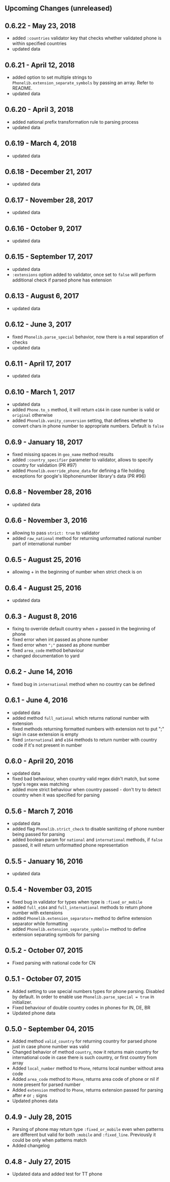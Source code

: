 ## Upcoming Changes (unreleased)

## 0.6.22 - May 23, 2018
- added ```:countries``` validator key that checks whether validated phone is within specified countries
- updated data

## 0.6.21 - April 12, 2018
- added option to set multiple strings to ```Phonelib.extension_separate_symbols``` by passing an array. Refer to README.
- updated data

## 0.6.20 - April 3, 2018
- added national prefix transformation rule to parsing process
- updated data

## 0.6.19 - March 4, 2018
- updated data

## 0.6.18 - December 21, 2017
- updated data

## 0.6.17 - November 28, 2017
- updated data

## 0.6.16 - October 9, 2017
- updated data

## 0.6.15 - September 17, 2017
- updated data
- ```:extensions``` option added to validator, once set to ```false``` will perform additional check if parsed phone has extension

## 0.6.13 - August 6, 2017
- updated data

## 0.6.12 - June 3, 2017
- fixed ```Phonelib.parse_special``` behavior, now there is a real separation of checks
- updated data

## 0.6.11 - April 17, 2017
- updated data

## 0.6.10 - March 1, 2017
- updated data
- added ```Phone.to_s``` method, it will return ```e164``` in case number is valid or ```original``` otherwise
- added ```Phonelib.vanity_conversion``` setting, that defines whether to convert chars in phone number to appropriate numbers. Default is ```false```

## 0.6.9 - January 18, 2017
- fixed missing spaces in ```geo_name``` method results
- added ```:country_specifier``` parameter to validator, allows to specify country for validation (PR #97)
- added ```Phonelib.override_phone_data``` for defining a file holding exceptions for google's libphonenumber library's data (PR #96)

## 0.6.8 - November 28, 2016
- updated data

## 0.6.6 - November 3, 2016
- allowing to pass ```strict: true``` to validator
- added ```raw_national``` method for returning unformatted national number part of international number

## 0.6.5 - August 25, 2016
- allowing + in the beginning of number when strict check is on

## 0.6.4 - August 25, 2016
- updated data

## 0.6.3 - August 8, 2016
- fixing to override default country when + passed in the beginning of phone
- fixed error when int passed as phone number
- fixed error when ```";"``` passed as phone number
- fixed ```area_code``` method behaviour
- changed documentation to yard

## 0.6.2 - June 14, 2016
- fixed bug in ```international``` method when no country can be defined

## 0.6.1 - June 4, 2016
- updated data
- added method ```full_national``` which returns national number with extension
- fixed methods returning formatted numbers with extension not to put ";" sign in case extension is empty
- fixed ```international``` and ```e164``` methods to return number with country code if it's not present in number

## 0.6.0 - April 20, 2016
- updated data
- fixed bad behaviour, when country valid regex didn't match, but some type's regex was matching
- added more strict behaviour when country passed - don't try to detect country when it was specified for parsing

## 0.5.6 - March 7, 2016
- updated data
- added flag ```Phonelib.strict_check``` to disable sanitizing of phone number being passed for parsing
- added boolean param for ```national``` and ```international``` methods, if ```false``` passed, it will return unformatted phone representation

## 0.5.5 - January 16, 2016
- updated data

## 0.5.4 - November 03, 2015
- fixed bug in validator for types when type is ```:fixed_or_mobile```
- added ```full_e164``` and ```full_international``` methods to return phone number with extensions
- added ```Phonelib.extension_separator=``` method to define extension separator while formatting
- added ```Phonelib.extension_separate_symbols=``` method to define extension separating symbols for parsing

## 0.5.2 - October 07, 2015
- Fixed parsing with national code for CN

## 0.5.1 - October 07, 2015
- Added setting to use special numbers types for phone parsing. Disabled by default. In order to enable use ```Phonelib.parse_special = true``` in initializer.
- Fixed behaviour of double country codes in phones for IN, DE, BR
- Updated phone data

## 0.5.0 - September 04, 2015
- Added method ```valid_country``` for returning country for parsed phone just in case phone number was valid
- Changed behavior of method ```country```, now it returns main country for international code in case there is such country, or first country from array
- Added ```local_number``` method to ```Phone```, returns local number without area code
- Added ```area_code``` method to ```Phone```, returns area code of phone or nil if none present for parsed number
- Added ```extension``` method to ```Phone```, returns extension passed for parsing after ```#``` or ```;``` signs
- Updated phones data

## 0.4.9 - July 28, 2015

- Parsing of phone may return type ```:fixed_or_mobile``` even when patterns are different but valid for both ```:mobile``` and ```:fixed_line```. Previously it could be only when patterns match
- Added changelog

## 0.4.8 - July 27, 2015

- Updated data and added test for TT phone
